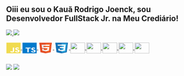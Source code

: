 ## Oiii eu sou o Kauã Rodrigo Joenck, sou Desenvolvedor FullStack Jr. na Meu Crediário!
<div align="left">  
  <a href="https://github.com/kauarodrigo" />  
  <img width="400em" src="https://github-readme-stats.vercel.app/api/top-langs/?username=KauaRodrigo&layout=compact&langs_count=5&theme=dracula"/>  
  <img width="400em" src="https://github-readme-stats.vercel.app/api?username=kauarodrigo&show_icons=true&theme=dracula&include_all_commits=true&count_private=true"/>
</div>
<div style="display: inline_block"><br>
  <img align="center" height="30" width="40" src="https://raw.githubusercontent.com/devicons/devicon/master/icons/javascript/javascript-plain.svg">
  <img align="center" height="30" width="40" src="https://raw.githubusercontent.com/devicons/devicon/master/icons/typescript/typescript-plain.svg">
  <img align="center" height="30" width="40" src="https://raw.githubusercontent.com/devicons/devicon/master/icons/html5/html5-original.svg">
  <img align="center" height="30" width="40" src="https://raw.githubusercontent.com/devicons/devicon/master/icons/css3/css3-original.svg">  
  <img align="center" height="30" width="40" src="https://cdn.jsdelivr.net/gh/devicons/devicon/icons/jest/jest-plain.svg" />
  <img align="center" height="30" width="40" src="https://cdn.jsdelivr.net/gh/devicons/devicon/icons/vuejs/vuejs-original.svg" />
  <img align="center" height="30" width="40" src="https://cdn.jsdelivr.net/gh/devicons/devicon/icons/nestjs/nestjs-plain.svg" />
  <img align="center" height="30" width="40" src="https://cdn.jsdelivr.net/gh/devicons/devicon/icons/nodejs/nodejs-original.svg" />
  <img align="center" height="30" width="40" src="https://cdn.jsdelivr.net/gh/devicons/devicon/icons/java/java-plain.svg" />        
</div>
  
  ##
 
<div>   
  <a href = "mailto:kaurodrigo.joenck2@gmail.com"><img src="https://img.shields.io/badge/-Gmail-%23333?style=for-the-badge&logo=gmail&logoColor=white" target="_blank"></a>
  <a href="https://www.linkedin.com/in/kau%C3%A3-rodrigo-joenck-633ab61b4/" target="_blank"><img src="https://img.shields.io/badge/-LinkedIn-%230077B5?style=for-the-badge&logo=linkedin&logoColor=white" target="_blank"></a> 
</div>
